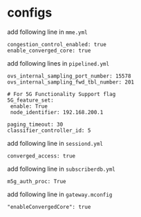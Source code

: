 # configs

add following line in `mme.yml`
```
congestion_control_enabled: true
enable_converged_core: true
```

add following lines in `pipelined.yml`
```
ovs_internal_sampling_port_number: 15578
ovs_internal_sampling_fwd_tbl_number: 201

# For 5G Functionality Support flag
5G_feature_set:
 enable: True
 node_identifier: 192.168.200.1

paging_timeout: 30
classifier_controller_id: 5
```

add following line in `sessiond.yml`
```
converged_access: true
```

add following line in `subscriberdb.yml`
```
m5g_auth_proc: True
```

add following line in `gateway.mconfig`
```
"enableConvergedCore": true
```

